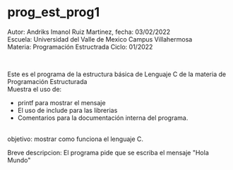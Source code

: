 # prog_est_prog1
<p>Autor: Andriks Imanol Ruiz Martinez, fecha: 03/02/2022  <br>
Escuela: Universidad del Valle de Mexico Campus Villahermosa <br>
Materia: Programación Estructrada
Ciclo: 01/2022</p>
<br>
<p>Este es el programa de la estructura básica de Lenguaje C de la materia de Programación Estructurada<br>
Muestra el uso de:
  <ul>
    <li>printf para mostrar el mensaje</li>
    <li>El uso de include para las librerias</li>
<li>Comentarios para la documentación interna del programa.</li>
    </ul>
    </p>
<br>
objetivo: mostrar como funciona el lenguaje C.
<br>
<p>Breve descripcion:
El programa pide que se escriba el mensaje "Hola Mundo" <br>
</p>
